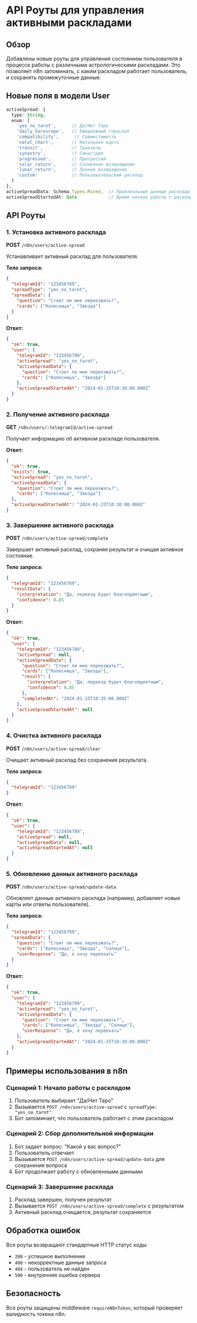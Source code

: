 # API Роуты для управления активными раскладами

## Обзор

Добавлены новые роуты для управления состоянием пользователя в процессе работы с различными астрологическими раскладами. Это позволяет n8n запоминать, с каким раскладом работает пользователь, и сохранять промежуточные данные.

## Новые поля в модели User

```typescript
activeSpread: {
  type: String,
  enum: [
    'yes_no_tarot',      // Да/Нет Таро
    'daily_horoscope',   // Ежедневный гороскоп
    'compatibility',      // Совместимость
    'natal_chart',       // Натальная карта
    'transit',           // Транзиты
    'synastry',          // Синастрия
    'progressed',        // Прогрессии
    'solar_return',      // Солнечное возвращение
    'lunar_return',      // Лунное возвращение
    'custom'             // Пользовательский расклад
  ]
},
activeSpreadData: Schema.Types.Mixed,  // Произвольные данные расклада
activeSpreadStartedAt: Date            // Время начала работы с раскладом
```

## API Роуты

### 1. Установка активного расклада

**POST** `/n8n/users/active-spread`

Устанавливает активный расклад для пользователя.

**Тело запроса:**
```json
{
  "telegramId": "123456789",
  "spreadType": "yes_no_tarot",
  "spreadData": {
    "question": "Стоит ли мне переезжать?",
    "cards": ["Колесница", "Звезда"]
  }
}
```

**Ответ:**
```json
{
  "ok": true,
  "user": {
    "telegramId": "123456789",
    "activeSpread": "yes_no_tarot",
    "activeSpreadData": {
      "question": "Стоит ли мне переезжать?",
      "cards": ["Колесница", "Звезда"]
    },
    "activeSpreadStartedAt": "2024-01-15T10:30:00.000Z"
  }
}
```

### 2. Получение активного расклада

**GET** `/n8n/users/:telegramId/active-spread`

Получает информацию об активном раскладе пользователя.

**Ответ:**
```json
{
  "ok": true,
  "exists": true,
  "activeSpread": "yes_no_tarot",
  "activeSpreadData": {
    "question": "Стоит ли мне переезжать?",
    "cards": ["Колесница", "Звезда"]
  },
  "activeSpreadStartedAt": "2024-01-15T10:30:00.000Z"
}
```

### 3. Завершение активного расклада

**POST** `/n8n/users/active-spread/complete`

Завершает активный расклад, сохраняя результат и очищая активное состояние.

**Тело запроса:**
```json
{
  "telegramId": "123456789",
  "resultData": {
    "interpretation": "Да, переезд будет благоприятным",
    "confidence": 0.85
  }
}
```

**Ответ:**
```json
{
  "ok": true,
  "user": {
    "telegramId": "123456789",
    "activeSpread": null,
    "activeSpreadData": {
      "question": "Стоит ли мне переезжать?",
      "cards": ["Колесница", "Звезда"],
      "result": {
        "interpretation": "Да, переезд будет благоприятным",
        "confidence": 0.85
      },
      "completedAt": "2024-01-15T10:35:00.000Z"
    },
    "activeSpreadStartedAt": null
  }
}
```

### 4. Очистка активного расклада

**POST** `/n8n/users/active-spread/clear`

Очищает активный расклад без сохранения результата.

**Тело запроса:**
```json
{
  "telegramId": "123456789"
}
```

**Ответ:**
```json
{
  "ok": true,
  "user": {
    "telegramId": "123456789",
    "activeSpread": null,
    "activeSpreadData": null,
    "activeSpreadStartedAt": null
  }
}
```

### 5. Обновление данных активного расклада

**POST** `/n8n/users/active-spread/update-data`

Обновляет данные активного расклада (например, добавляет новые карты или ответы пользователя).

**Тело запроса:**
```json
{
  "telegramId": "123456789",
  "spreadData": {
    "question": "Стоит ли мне переезжать?",
    "cards": ["Колесница", "Звезда", "Солнце"],
    "userResponse": "Да, я хочу переехать"
  }
}
```

**Ответ:**
```json
{
  "ok": true,
  "user": {
    "telegramId": "123456789",
    "activeSpread": "yes_no_tarot",
    "activeSpreadData": {
      "question": "Стоит ли мне переезжать?",
      "cards": ["Колесница", "Звезда", "Солнце"],
      "userResponse": "Да, я хочу переехать"
    },
    "activeSpreadStartedAt": "2024-01-15T10:30:00.000Z"
  }
}
```

## Примеры использования в n8n

### Сценарий 1: Начало работы с раскладом
1. Пользователь выбирает "Да/Нет Таро"
2. Вызывается `POST /n8n/users/active-spread` с `spreadType: "yes_no_tarot"`
3. Бот запоминает, что пользователь работает с этим раскладом

### Сценарий 2: Сбор дополнительной информации
1. Бот задает вопрос: "Какой у вас вопрос?"
2. Пользователь отвечает
3. Вызывается `POST /n8n/users/active-spread/update-data` для сохранения вопроса
4. Бот продолжает работу с обновленными данными

### Сценарий 3: Завершение расклада
1. Расклад завершен, получен результат
2. Вызывается `POST /n8n/users/active-spread/complete` с результатом
3. Активный расклад очищается, результат сохраняется

## Обработка ошибок

Все роуты возвращают стандартные HTTP статус коды:
- `200` - успешное выполнение
- `400` - некорректные данные запроса
- `404` - пользователь не найден
- `500` - внутренняя ошибка сервера

## Безопасность

Все роуты защищены middleware `requireN8nToken`, который проверяет валидность токена n8n.

